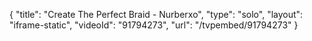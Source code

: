 {
    "title": "Create The Perfect Braid - Nurberxo",
    "type": "solo",
    "layout": "iframe-static",
    "videoId": "91794273",
    "url": "\/tvpembed\/91794273"
}
